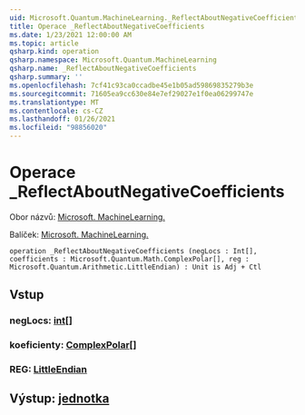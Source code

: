```yaml
---
uid: Microsoft.Quantum.MachineLearning._ReflectAboutNegativeCoefficients
title: Operace _ReflectAboutNegativeCoefficients
ms.date: 1/23/2021 12:00:00 AM
ms.topic: article
qsharp.kind: operation
qsharp.namespace: Microsoft.Quantum.MachineLearning
qsharp.name: _ReflectAboutNegativeCoefficients
qsharp.summary: ''
ms.openlocfilehash: 7cf41c93ca0ccadbe45e1b05ad59869835279b3e
ms.sourcegitcommit: 71605ea9cc630e84e7ef29027e1f0ea06299747e
ms.translationtype: MT
ms.contentlocale: cs-CZ
ms.lasthandoff: 01/26/2021
ms.locfileid: "98856020"
---
```

# <a name="_reflectaboutnegativecoefficients-operation"></a>Operace _ReflectAboutNegativeCoefficients

Obor názvů: [Microsoft. MachineLearning.](xref:Microsoft.Quantum.MachineLearning)

Balíček: [Microsoft. MachineLearning.](https://nuget.org/packages/Microsoft.Quantum.MachineLearning)




```qsharp
operation _ReflectAboutNegativeCoefficients (negLocs : Int[], coefficients : Microsoft.Quantum.Math.ComplexPolar[], reg : Microsoft.Quantum.Arithmetic.LittleEndian) : Unit is Adj + Ctl
```


## <a name="input"></a>Vstup

### <a name="neglocs--int"></a>negLocs: [int](xref:microsoft.quantum.lang-ref.int)[]




### <a name="coefficients--complexpolar"></a>koeficienty: [ComplexPolar](xref:Microsoft.Quantum.Math.ComplexPolar)[]




### <a name="reg--littleendian"></a>REG: [LittleEndian](xref:Microsoft.Quantum.Arithmetic.LittleEndian)





## <a name="output--unit"></a>Výstup: [jednotka](xref:microsoft.quantum.lang-ref.unit)

